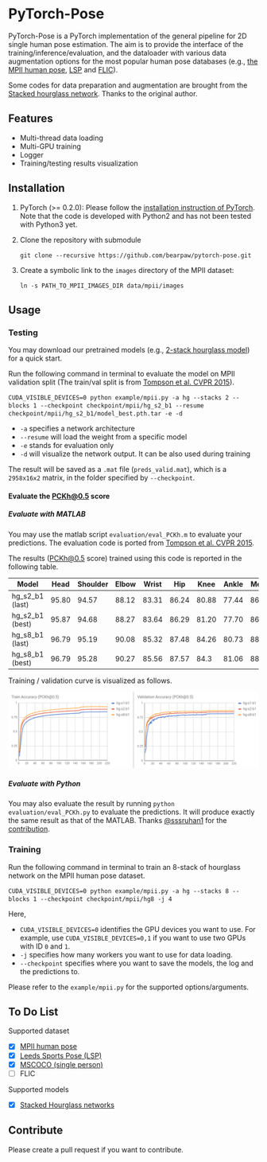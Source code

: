 # PyTorch-Pose

PyTorch-Pose is a PyTorch implementation of the general pipeline for 2D single human pose estimation. The aim is to provide the interface of the training/inference/evaluation, and the dataloader with various data augmentation options for the most popular human pose databases (e.g., [the MPII human pose](http://human-pose.mpi-inf.mpg.de), [LSP](http://www.comp.leeds.ac.uk/mat4saj/lsp.html) and [FLIC](http://bensapp.github.io/flic-dataset.html)).

Some codes for data preparation and augmentation are brought from the [Stacked hourglass network](https://github.com/anewell/pose-hg-train). Thanks to the original author. 

## Features
- Multi-thread data loading
- Multi-GPU training
- Logger
- Training/testing results visualization

## Installation
1. PyTorch (>= 0.2.0): Please follow the [installation instruction of PyTorch](http://pytorch.org/). Note that the code is developed with Python2 and has not been tested with Python3 yet.

2. Clone the repository with submodule
   ```
   git clone --recursive https://github.com/bearpaw/pytorch-pose.git
   ```

3. Create a symbolic link to the `images` directory of the MPII dataset:
   ```
   ln -s PATH_TO_MPII_IMAGES_DIR data/mpii/images
   ```

## Usage

### Testing
You may download our pretrained models (e.g., [2-stack hourglass model](https://drive.google.com/drive/folders/0B63t5HSgY4SQQ2FBRE5rQ2EzbjQ?usp=sharing)) for a quick start.

Run the following command in terminal to evaluate the model on MPII validation split (The train/val split is from [Tompson et al. CVPR 2015](http://www.cims.nyu.edu/~tompson/data/mpii_valid_pred.zip)).
```
CUDA_VISIBLE_DEVICES=0 python example/mpii.py -a hg --stacks 2 --blocks 1 --checkpoint checkpoint/mpii/hg_s2_b1 --resume checkpoint/mpii/hg_s2_b1/model_best.pth.tar -e -d
```
* `-a` specifies a network architecture
* `--resume` will load the weight from a specific model
* `-e` stands for evaluation only
* `-d` will visualize the network output. It can be also used during training

The result will be saved as a `.mat` file (`preds_valid.mat`), which is a `2958x16x2` matrix, in the folder specified by `--checkpoint`.

#### Evaluate the PCKh@0.5 score

##### Evaluate with MATLAB

You may use the matlab script `evaluation/eval_PCKh.m` to evaluate your predictions. The evaluation code is ported from  [Tompson et al. CVPR 2015](http://www.cims.nyu.edu/~tompson/data/mpii_valid_pred.zip).

The results (PCKh@0.5 score) trained using this code is reported in the following table.


| Model            | Head | Shoulder | Elbow | Wrist | Hip  | Knee  | Ankle | Mean | 
| ---------------- | -----| -------- | ----- | ----- | ---- | ------|------ | ---- |
| hg_s2_b1 (last)  | 95.80| 94.57    | 88.12 | 83.31 | 86.24| 80.88 | 77.44 | 86.76|
| hg_s2_b1 (best)  | 95.87| 94.68    | 88.27 | 83.64 | 86.29| 81.20 | 77.70 | 86.95|
| hg_s8_b1 (last)  | 96.79| 95.19    | 90.08 | 85.32 | 87.48| 84.26 | 80.73 | 88.64|
| hg_s8_b1 (best)  | 96.79|	95.28	 | 90.27 | 85.56 | 87.57| 84.3  | 81.06	| 88.78|

Training / validation curve is visualized as follows.

![curve](data/acc_curve.png)
##### Evaluate with Python

You may also evaluate the result by running `python evaluation/eval_PCKh.py` to evaluate the predictions. It will produce exactly the same result as that of the MATLAB. Thanks [@sssruhan1](https://github.com/sssruhan1) for the [contribution](https://github.com/bearpaw/pytorch-pose/pull/2).

### Training
Run the following command in terminal to train an 8-stack of hourglass network on the MPII human pose dataset.
```
CUDA_VISIBLE_DEVICES=0 python example/mpii.py -a hg --stacks 8 --blocks 1 --checkpoint checkpoint/mpii/hg8 -j 4
```
Here, 
* `CUDA_VISIBLE_DEVICES=0` identifies the GPU devices you want to use. For example, use `CUDA_VISIBLE_DEVICES=0,1` if you want to use two GPUs with ID `0` and `1`. 
* `-j` specifies how many workers you want to use for data loading. 
* `--checkpoint` specifies where you want to save the models, the log and the predictions to.

Please refer to the `example/mpii.py` for the supported options/arguments.

## To Do List
Supported dataset
- [x] [MPII human pose](http://human-pose.mpi-inf.mpg.de)
- [x] [Leeds Sports Pose (LSP)](http://sam.johnson.io/research/lsp.html)
- [x] [MSCOCO (single person)](http://cocodataset.org/#keypoints-challenge2017)
- [ ] FLIC

Supported models
- [x] [Stacked Hourglass networks](https://arxiv.org/abs/1603.06937)

## Contribute
Please create a pull request if you want to contribute.





